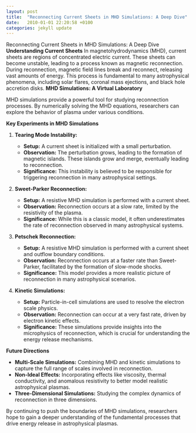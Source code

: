 ```yaml
---
layout: post
title:  "Reconnecting Current Sheets in MHD Simulations: A Deep Dive"
date:   2010-01-01 22:20:58 +0100
categories: jekyll update
---
```



Reconnecting Current Sheets in MHD Simulations: A Deep Dive
**Understanding Current Sheets**
In magnetohydrodynamics (MHD), current sheets are regions of concentrated electric current. These sheets can become unstable, leading to a process known as magnetic reconnection. During reconnection, magnetic field lines break and reconnect, releasing vast amounts of energy. This process is fundamental to many astrophysical phenomena, including solar flares, coronal mass ejections, and black hole accretion disks.
**MHD Simulations: A Virtual Laboratory**

MHD simulations provide a powerful tool for studying reconnection processes. By numerically solving the MHD equations, researchers can explore the behavior of plasma under various conditions. 

**Key Experiments in MHD Simulations**

1. **Tearing Mode Instability:** 
   * **Setup:** A current sheet is initialized with a small perturbation.
   * **Observation:** The perturbation grows, leading to the formation of magnetic islands. These islands grow and merge, eventually leading to reconnection.
   * **Significance:** This instability is believed to be responsible for triggering reconnection in many astrophysical settings.

2. **Sweet-Parker Reconnection:**
   * **Setup:** A resistive MHD simulation is performed with a current sheet.
   * **Observation:** Reconnection occurs at a slow rate, limited by the resistivity of the plasma.
   * **Significance:** While this is a classic model, it often underestimates the rate of reconnection observed in many astrophysical systems.

3. **Petschek Reconnection:**
   * **Setup:** A resistive MHD simulation is performed with a current sheet and outflow boundary conditions.
   * **Observation:** Reconnection occurs at a faster rate than Sweet-Parker, facilitated by the formation of slow-mode shocks.
   * **Significance:** This model provides a more realistic picture of reconnection in many astrophysical scenarios.

4. **Kinetic Simulations:**
   * **Setup:** Particle-in-cell simulations are used to resolve the electron scale physics.
   * **Observation:** Reconnection can occur at a very fast rate, driven by electron kinetic effects.
   * **Significance:** These simulations provide insights into the microphysics of reconnection, which is crucial for understanding the energy release mechanisms.

**Future Directions**

* **Multi-Scale Simulations:** Combining MHD and kinetic simulations to capture the full range of scales involved in reconnection.
* **Non-Ideal Effects:** Incorporating effects like viscosity, thermal conductivity, and anomalous resistivity to better model realistic astrophysical plasmas.
* **Three-Dimensional Simulations:** Studying the complex dynamics of reconnection in three dimensions.

By continuing to push the boundaries of MHD simulations, researchers hope to gain a deeper understanding of the fundamental processes that drive energy release in astrophysical plasmas. 


